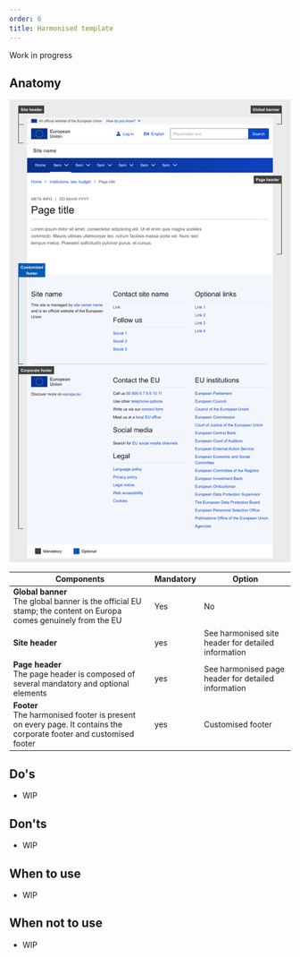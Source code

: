 ```yaml
---
order: 6
title: Harmonised template
---
```

Work in progress

## Anatomy

![](/cms-images/eu_standardised_1140.png)

| Components                                                                                                               | Mandatory | Option                                                |
| ------------------------------------------------------------------------------------------------------------------------ | --------- | ----------------------------------------------------- |
| **Global banner**<br />The global banner is the official EU stamp; the content on Europa comes genuinely from the EU     | Yes       | No                                                    |
| **Site header**                                                                                                          | yes       | See harmonised site header for detailed information |
| **Page header**<br />The page header is composed of several mandatory and optional elements                              | yes       | See harmonised page header for detailed information |
| **Footer**<br />The harmonised footer is present on every page. It contains the corporate footer and customised footer | yes       | Customised footer                                     |

## Do's

- WIP

## Don'ts

- WIP

## When to use

- WIP

## When not to use

- WIP
